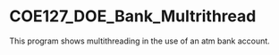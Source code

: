 # COE127_DOE_Bank_Multrithread
This program shows multithreading in the use of an atm bank account.
